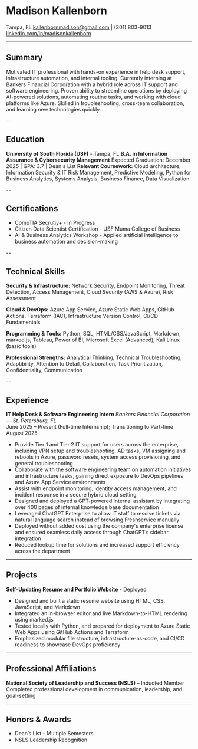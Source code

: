 # Madison Kallenborn

Tampa, FL
kallenbornmadison@gmail.com | (301) 803-9013
[linkedin.com/in/madisonkallenborn](https://linkedin.com/in/madisonkallenborn)

---

## Summary

Motivated IT professional with hands-on experience in help desk support, infrastructure automation, and internal tooling. Currently interning at Bankers Financial Corporation with a hybrid role across IT support and software engineering. Proven ability to streamline operations by deploying AI-powered solutions, automating routine tasks, and working with cloud platforms like Azure. Skilled in troubleshooting, cross-team collaboration, and learning new technologies quickly.

--

## Education

**University of South Florida (USF)** - Tampa, FL
**B.A. in Information Assurance & Cybersecurity Management**
Expected Graduation: December 2025 | GPA: 3.7 | Dean's List
**Relevant Coursework:**
Cloud architecture, Information Security & IT Risk Management, Predictive Modeling, Python for Business Analytics, Systems Analysis, Business Finance, Data Visualization

--

## Certifications

- CompTIA Secrutiy+ - In Progress
- Citizen Data Scientist Certification - USF Muma College of Business
- AI & Business Analytics Workshop - Applied artificial intelligence to business automation and decision-making

--

## Technical Skills

**Security & Infrastructure:**
Network Security, Endpoint Monitoring, Threat Detection, Access Management, Cloud Security (AWS & Azure), Risk Assessment

**Cloud & DevOps:**
Azure App Service, Azure Static Web Apps, GitHub Actions, Terraform (IAC), Infrastructure Version Control, CI/CD Fundamentals

**Programming & Tools:**
Python, SQL, HTML/CSS/JavaScript, Markdown, marked.js, Tableau, Power of BI, Microsoft Excel (Advanced), Kali Linux (basic tools)

**Professional Strengths:**
Analytical Thinking, Technical Troubleshooting, Adaptibility, Attention to Detail, Collaboration, Task Prioritization, Confidentiality, Communication

--

## Experience

**IT Help Desk & Software Engineering Intern**
*Bankers Financial Corporation — St. Petersburg, FL*  
June 2025 – Present (Full-time Internship); Transitioning to Part-time August 2025  

- Provide Tier 1 and Tier 2 IT support for users across the enterprise, including VPN setup and troubleshooting, AD tasks, VM assigning and reboots in Azure, password resets, system access provisioning, and general troubleshooting  
- Collaborate with the software engineering team on automation initiatives and infrastructure tasks, gaining direct exposure to DevOps pipelines and Azure App Service environments  
- Assist with endpoint monitoring, identity access management, and incident response in a secure hybrid cloud setting  
- Designed and deployed a GPT-powered internal assistant by integrating over 400 pages of internal knowledge base documentation  
- Leveraged ChatGPT Enterprise to allow IT staff to resolve tickets via natural language search instead of browsing Freshservice manually  
- Deployed without added cost using the company's enterprise license and ensured seamless daily access through ChatGPT’s sidebar integration  
- Reduced lookup time for solutions and increased support efficiency across the department

---

## Projects

**Self-Updating Resume and Portfolio Website** - Deployed
- Designed and built a static resume website using HTML, CSS, JavaScript, and Markdown  
- Integrated an in-browser editor and live Markdown-to-HTML rendering using marked.js  
- Tested locally with Python, and prepared for deployment to Azure Static Web Apps using GitHub Actions and Terraform  
- Emphasized modular file structure, infrastructure-as-code, and CI/CD readiness to showcase DevOps proficiency

---

## Professional Affiliations

**National Society of Leadership and Success (NSLS)** – Inducted Member  
Completed professional development in communication, leadership, and goal-setting

---

## Honors & Awards

- Dean’s List – Multiple Semesters  
- NSLS Leadership Recognition


